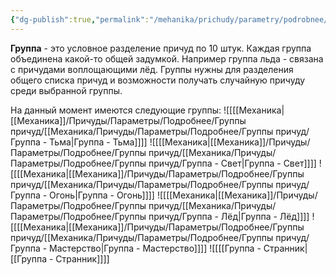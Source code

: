 ```yaml
---
{"dg-publish":true,"permalink":"/mehanika/prichudy/parametry/podrobnee/gruppa/"}
---
```


**Группа** - это условное разделение причуд по 10 штук. Каждая группа объединена какой-то общей задумкой. Например группа льда - связана с причудами воплощающими лёд. Группы нужны для разделения общего списка причуд и возможности получать случайную причуду среди выбранной группы.

На данный момент имеются следующие группы:
![[[[Механика\|[[Механика]]/Причуды/Параметры/Подробнее/Группы причуд/[[Механика/Причуды/Параметры/Подробнее/Группы причуд/Группа - Тьма\|Группа - Тьма]]]]
![[[[Механика\|[[Механика]]/Причуды/Параметры/Подробнее/Группы причуд/[[Механика/Причуды/Параметры/Подробнее/Группы причуд/Группа - Свет\|Группа - Свет]]]]
![[[[Механика\|[[Механика]]/Причуды/Параметры/Подробнее/Группы причуд/[[Механика/Причуды/Параметры/Подробнее/Группы причуд/Группа - Огонь\|Группа - Огонь]]]]
![[[[Механика\|[[Механика]]/Причуды/Параметры/Подробнее/Группы причуд/[[Механика/Причуды/Параметры/Подробнее/Группы причуд/Группа - Лёд\|Группа - Лёд]]]]
![[[[Механика\|[[Механика]]/Причуды/Параметры/Подробнее/Группы причуд/[[Механика/Причуды/Параметры/Подробнее/Группы причуд/Группа - Мастерство\|Группа - Мастерство]]]]
![[[[Группа - Странник\|[[Группа - Странник]]]]